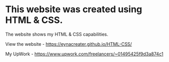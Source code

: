 # This website was created using HTML & CSS.

The website shows my HTML & CSS capabilities.
 
View the website - https://eynacreater.github.io/HTML-CSS/

My UpWork - https://www.upwork.com/freelancers/~01495425f9d3a874c1
